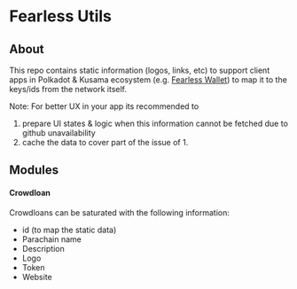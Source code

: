 # Fearless Utils

## About 
This repo contains static information (logos, links, etc) to support client apps in Polkadot & Kusama ecosystem (e.g. [Fearless Wallet]) to map it to the keys/ids from the network itself.

Note: For better UX in your app its recommended to 
1. prepare UI states & logic when this information cannot be fetched due to github unavailability
2. cache the data to cover part of the issue of 1.

## Modules
#### Crowdloan
Crowdloans can be saturated with the following information:
* id (to map the static data)
* Parachain name
* Description
* Logo
* Token
* Website



[Fearless Wallet]: https://fearlesswallet.io
